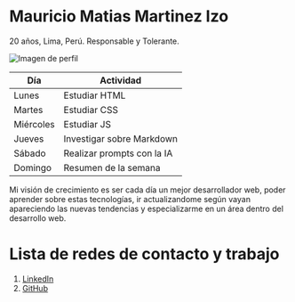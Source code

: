 # Mauricio Matias Martinez Izo

20 años, Lima, Perú. Responsable y Tolerante.

![Imagen de perfil](https://avatars.githubusercontent.com/u/130617629?v=4)

| Día       | Actividad                  |
|-----------|----------------------------|
| Lunes     | Estudiar HTML              |
| Martes    | Estudiar CSS               |
| Miércoles | Estudiar JS                |
| Jueves    | Investigar sobre Markdown  |
| Sábado    | Realizar prompts con la IA |
| Domingo   | Resumen de la semana       |

Mi visión de crecimiento es ser cada día un mejor desarrollador web, poder aprender sobre estas tecnologías, ir actualizandome según vayan apareciendo las nuevas tendencias y especializarme en un área dentro del desarrollo web.

# Lista de redes de contacto y trabajo
1. [LinkedIn](https://www.linkedin.com/in/mauricio-martinez-izo-823914291/)
2. [GitHub](https://github.com/Mauricio120704)
